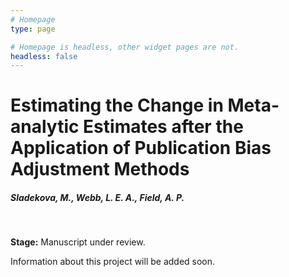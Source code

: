 ```yaml
---
# Homepage
type: page

# Homepage is headless, other widget pages are not.
headless: false
---
```


# Estimating the Change in Meta-analytic Estimates after the Application of Publication Bias Adjustment Methods
##### Sladekova, M., Webb, L. E. A., Field, A. P.

</br>

**Stage:** Manuscript under review.

Information about this project will be added soon.  
